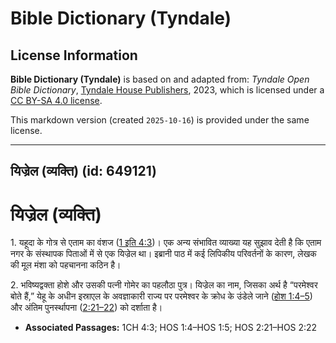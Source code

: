 # Bible Dictionary (Tyndale)

## License Information

**Bible Dictionary (Tyndale)** is based on and adapted from: _Tyndale Open Bible Dictionary_, [Tyndale House Publishers](https://tyndaleopenresources.com/), 2023, which is licensed under a [CC BY-SA 4.0 license](https://creativecommons.org/licenses/by-sa/4.0/legalcode.en).

This markdown version (created `2025-10-16`) is provided under the same license.



--------------------------------

## यिज्रेल (व्यक्ति) (id: 649121)

यिज्रेल (व्यक्ति)
=================

1\. यहूदा के गोत्र से एताम का वंशज ([1 इति 4:3](https://ref.ly/1Chr4:3))। एक अन्य संभावित व्याख्या यह सुझाव देती है कि एताम नगर के संस्थापक पिताओं में से एक यिज्रेल था। इब्रानी पाठ में कई लिपिकीय परिवर्तनों के कारण, लेखक की मूल मंशा को पहचानना कठिन है।

2\. भविष्यद्वक्ता होशे और उसकी पत्नी गोमेर का पहलौठा पुत्र। यिज्रेल का नाम, जिसका अर्थ है “परमेश्वर बोते हैं,” येहू के अधीन इस्राएल के अवज्ञाकारी राज्य पर परमेश्वर के क्रोध के उंडेले जाने ([होश 1:4–5](https://ref.ly/Hos1:4-Hos1:5)) और अंतिम पुनर्स्थापना ([2:21–22](https://ref.ly/Hos2:21-Hos2:22)) को दर्शाता है।

* **Associated Passages:** 1CH 4:3; HOS 1:4–HOS 1:5; HOS 2:21–HOS 2:22

